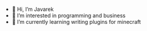 - 👋 Hi, I’m Javarek
- 👀 I’m interested in programming and business
- 🌱 I’m currently learning writing plugins for minecraft
